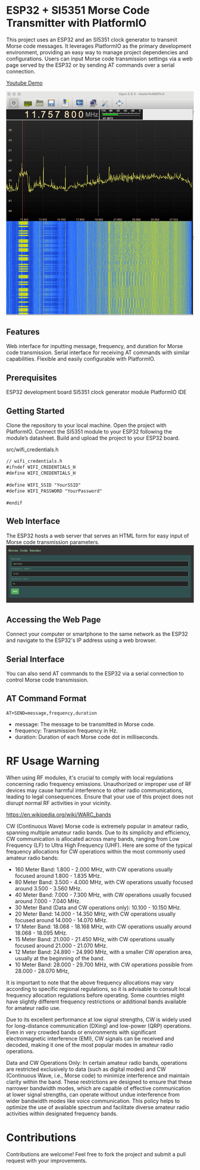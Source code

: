 # ESP32 + SI5351 Morse Code Transmitter with PlatformIO

This project uses an ESP32 and an SI5351 clock generator to transmit Morse code messages. It leverages PlatformIO as the primary development environment, providing an easy way to manage project dependencies and configurations. Users can input Morse code transmission settings via a web page served by the ESP32 or by sending AT commands over a serial connection.

[Youtube Demo](https://youtube.com/shorts/I7Kv4bjHuSA?feature=share)

![./docs/demo.png](./docs/demo.png)

## Features

Web interface for inputting message, frequency, and duration for Morse code transmission.
Serial interface for receiving AT commands with similar capabilities.
Flexible and easily configurable with PlatformIO.

## Prerequisites

ESP32 development board
SI5351 clock generator module
PlatformIO IDE

## Getting Started

Clone the repository to your local machine.
Open the project with PlatformIO.
Connect the SI5351 module to your ESP32 following the module’s datasheet.
Build and upload the project to your ESP32 board.

src/wifi_credentials.h

```
// wifi_credentials.h
#ifndef WIFI_CREDENTIALS_H
#define WIFI_CREDENTIALS_H

#define WIFI_SSID "YourSSID"
#define WIFI_PASSWORD "YourPassword"

#endif
```

## Web Interface

The ESP32 hosts a web server that serves an HTML form for easy input of Morse code transmission parameters.
![webdemo](docs/webdemo.png)

## Accessing the Web Page

Connect your computer or smartphone to the same network as the ESP32 and navigate to the ESP32's IP address using a web browser.

## Serial Interface

You can also send AT commands to the ESP32 via a serial connection to control Morse code transmission.

## AT Command Format

```
AT+SEND=message,frequency,duration
```

- message: The message to be transmitted in Morse code.
- frequency: Transmission frequency in Hz.
- duration: Duration of each Morse code dot in milliseconds.

# RF Usage Warning

When using RF modules, it's crucial to comply with local regulations concerning radio frequency emissions. Unauthorized or improper use of RF devices may cause harmful interference to other radio communications, leading to legal consequences. Ensure that your use of this project does not disrupt normal RF activities in your vicinity.

https://en.wikipedia.org/wiki/WARC_bands

CW (Continuous Wave) Morse code is extremely popular in amateur radio, spanning multiple amateur radio bands. Due to its simplicity and efficiency, CW communication is allocated across many bands, ranging from Low Frequency (LF) to Ultra High Frequency (UHF). Here are some of the typical frequency allocations for CW operations within the most commonly used amateur radio bands:

- 160 Meter Band: 1.800 - 2.000 MHz, with CW operations usually focused around 1.800 - 1.835 MHz.
- 80 Meter Band: 3.500 - 4.000 MHz, with CW operations usually focused around 3.500 - 3.560 MHz.
- 40 Meter Band: 7.000 - 7.300 MHz, with CW operations usually focused around 7.000 - 7.040 MHz.
- 30 Meter Band (Data and CW operations only): 10.100 - 10.150 MHz.
- 20 Meter Band: 14.000 - 14.350 MHz, with CW operations usually focused around 14.000 - 14.070 MHz.
- 17 Meter Band: 18.068 - 18.168 MHz, with CW operations usually around 18.068 - 18.095 MHz.
- 15 Meter Band: 21.000 - 21.450 MHz, with CW operations usually focused around 21.000 - 21.070 MHz.
- 12 Meter Band: 24.890 - 24.990 MHz, with a smaller CW operation area, usually at the beginning of the band.
- 10 Meter Band: 28.000 - 29.700 MHz, with CW operations possible from 28.000 - 28.070 MHz,

It is important to note that the above frequency allocations may vary according to specific regional regulations, so it is advisable to consult local frequency allocation regulations before operating. Some countries might have slightly different frequency restrictions or additional bands available for amateur radio use.

Due to its excellent performance at low signal strengths, CW is widely used for long-distance communication (DXing) and low-power (QRP) operations. Even in very crowded bands or environments with significant electromagnetic interference (EMI), CW signals can be received and decoded, making it one of the most popular modes in amateur radio operations.

Data and CW Operations Only: In certain amateur radio bands, operations are restricted exclusively to data (such as digital modes) and CW (Continuous Wave, i.e., Morse code) to minimize interference and maintain clarity within the band. These restrictions are designed to ensure that these narrower bandwidth modes, which are capable of effective communication at lower signal strengths, can operate without undue interference from wider bandwidth modes like voice communication. This policy helps to optimize the use of available spectrum and facilitate diverse amateur radio activities within designated frequency bands.

# Contributions

Contributions are welcome! Feel free to fork the project and submit a pull request with your improvements.
